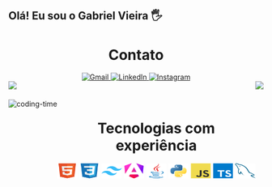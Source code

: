 ## Olá! Eu sou o Gabriel Vieira 🖐️

<h1 align="center">Contato</h1>
<div align="center">
  <a href="mailto:gabrielvieira.wks@gmail.com">
    <img src="https://img.shields.io/badge/Gmail-D14836?style=for-the-badge&logo=gmail&logoColor=white" alt="Gmail" />
  </a>
  <a href="https://www.linkedin.com/in/gabriel-vieira-174947198/">
    <img src="https://img.shields.io/badge/LinkedIn-0077B5?style=for-the-badge&logo=linkedin&logoColor=white" alt="LinkedIn" />
  </a>
  <a href="https://www.instagram.com/gavieirah/">
    <img src="https://img.shields.io/badge/Instagram-E4405F?style=for-the-badge&logo=instagram&logoColor=white" alt="Instagram" />
  </a>
</div>

<div>
<img height="180em" src="https://github-readme-stats.vercel.app/api?username=gabvieiras&show_icons=true&theme=great-gatsby&include_all_commits=true&count_private=true"/>
<img align="right" height="180em" src="https://github-readme-stats.vercel.app/api/top-langs/?username=gabvieiras&layout=compact&langs_count=16&theme=great-gatsby"/>
</div>

<div align="center">
  <div style="display: inline_block"><br>
  <img align="left" height="250" alt="coding-time" src="code.gif">
  <h1 align="center"> Tecnologias com experiência </h1>
<img align="center" height="30" width="40" alt="html-icon" src="https://raw.githubusercontent.com/devicons/devicon/master/icons/html5/html5-original.svg">
  <img align="center" height="30" width="40" alt="css-icon" src="https://raw.githubusercontent.com/devicons/devicon/master/icons/css3/css3-original.svg">
  <img align="center" height="30" width="40" alt="tailwind-icon" src="https://raw.githubusercontent.com/devicons/devicon/master/icons/tailwindcss/tailwindcss-original.svg">
  <img align="center" height="30" width="40" alt="angular-icon" src="https://raw.githubusercontent.com/devicons/devicon/master/icons/angular/angular-original.svg">
  <img align="center" height="30" width="40" alt="java-icon" src="https://raw.githubusercontent.com/devicons/devicon/master/icons/java/java-original.svg">
  <img align="center" height="30" width="40" alt="python-icon" src="https://raw.githubusercontent.com/devicons/devicon/master/icons/python/python-original.svg">
  <img align="center" height="30" width="40" alt="javascript-icon" src="https://raw.githubusercontent.com/devicons/devicon/master/icons/javascript/javascript-original.svg">
  <img align="center" height="30" width="40" alt="typescript-icon" src="https://raw.githubusercontent.com/devicons/devicon/master/icons/typescript/typescript-original.svg">
  <img align="center" height="30" width="40" alt="mysql-icon" src="https://raw.githubusercontent.com/devicons/devicon/master/icons/mysql/mysql-original.svg">
</div>
